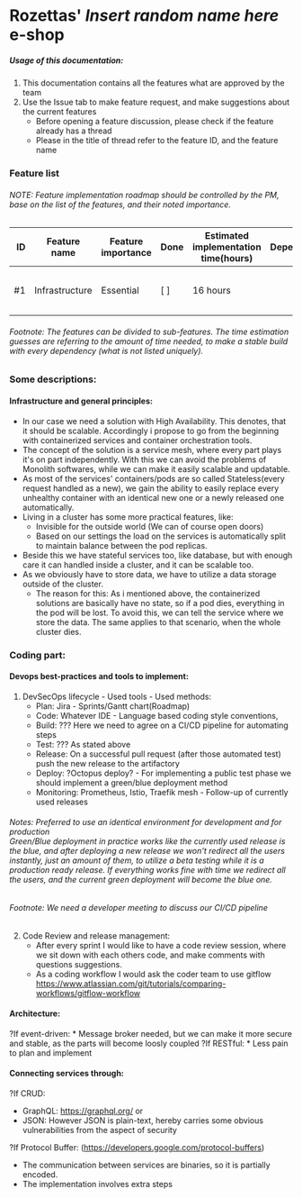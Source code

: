 # Rozettas' *Insert random name here* e-shop

##### Usage of this documentation:
1. This documentation contains all the features what are approved by the team
2. Use the Issue tab to make feature request, and make suggestions about the current features
   * Before opening a feature discussion, please check if the feature already has a thread
   * Please in the title of thread refer to the feature ID, and the feature name

### Feature list

###### NOTE: Feature implementation roadmap should be controlled by the PM, base on the list of the features, and their noted importance.

|ID|Feature name|Feature importance|Done|Estimated implementation time(hours)| Dependencies|Description
| ---:| --- | --- | --- | --- | --- | --- |
#1|Infrastructure|Essential|[ ]| 16 hours| | The IT infrastructure of the webshop
###### Footnote: The features can be divided to sub-features. The time estimation guesses are referring to the amount of time needed, to make a stable build with every dependency (what is not listed uniquely).

### Some descriptions:

#### Infrastructure and general principles:
* In our case we need a solution with High Availability. This denotes, that it should be scalable. Accordingly i propose to go from the beginning with containerized services and container orchestration tools.
* The concept of the solution is a service mesh, where every part plays it's on part independently. With this we can avoid the problems of Monolith softwares, while we can make it easily scalable and updatable.
* As most of the services' containers/pods are so called Stateless(every request handled as a new), we gain the ability to easily replace every unhealthy container with an identical new one or a newly released one automatically.
* Living in a cluster has some more practical features, like:
   * Invisible for the outside world (We can of course open doors)
   * Based on our settings the load on the services is automatically split to maintain balance between the pod replicas.
* Beside this we have stateful services too, like database, but with enough care it can handled inside a cluster, and it can be scalable too.
* As we obviously have to store data, we have to utilize a data storage outside of the cluster.
   * The reason for this: As i mentioned above, the containerized solutions are basically have no state, so if a pod dies, everything in the pod will be lost. To avoid this, we can tell the service where we store the data. The same applies to 
     that scenario, when the whole cluster dies.
     
### Coding part:

#### Devops best-practices and tools to implement:
1. DevSecOps lifecycle - Used tools - Used methods:
   * Plan: Jira - Sprints/Gantt chart(Roadmap)
   * Code: Whatever IDE - Language based coding style conventions, 
   * Build: ??? Here we need to agree on a CI/CD pipeline for automating steps
   * Test: ??? As stated above
   * Release: On a successful pull request (after those automated test) push the new release to the artifactory
   * Deploy: ?Octopus deploy? - For implementing a public test phase we should implement a green/blue deployment method
   * Monitoring: Prometheus, Istio, Traefik mesh - Follow-up of currently used releases

###### Notes: Preferred to use an identical environment for development and for production</br>Green/Blue deployment in practice works like the currently used release is the blue, and after deploying a new release we won't redirect all the users instantly, just an amount of them, to utilize a beta testing while it is a production ready release. If everything works fine with time we redirect all the users, and the current green deployment will become the blue one.

###### Footnote: We need a developer meeting to discuss our CI/CD pipeline
2. Code Review and release management:
   * After every sprint I would like to have a code review session, where we sit down with each others code, and make comments with questions suggestions.
   * As a coding workflow I would ask the coder team to use gitflow
     https://www.atlassian.com/git/tutorials/comparing-workflows/gitflow-workflow

#### Architecture:
   ?If event-driven:
      * Message broker needed, but we can make it more secure and stable, as the parts will become loosly coupled
   ?If RESTful:
      * Less pain to plan and implement

#### Connecting services through:

?If CRUD:</br>
   * GraphQL: https://graphql.org/ or
   * JSON: However JSON is plain-text, hereby carries some obvious vulnerabilities from the aspect of security

?If Protocol Buffer: (https://developers.google.com/protocol-buffers)
   * The communication between services are binaries, so it is partially encoded.
   * The implementation involves extra steps
